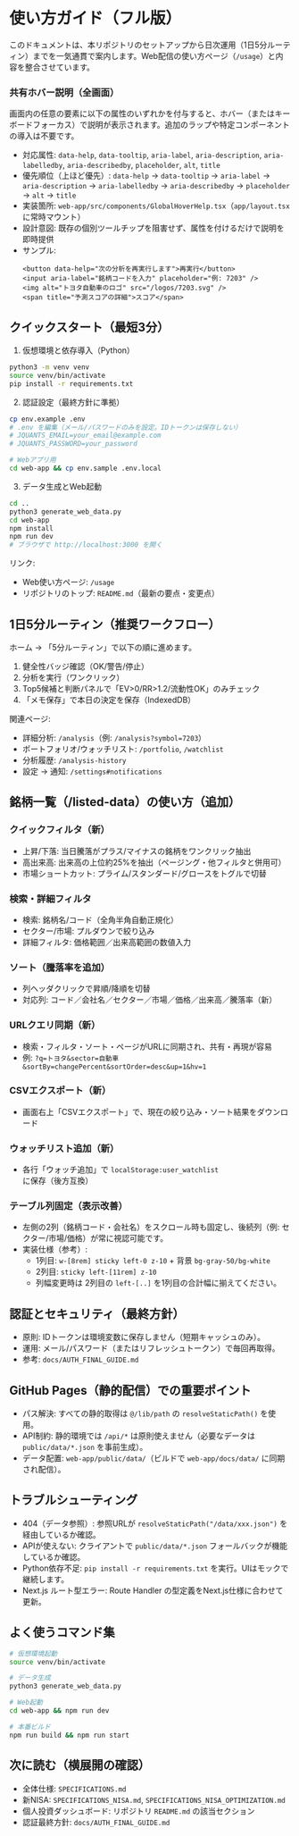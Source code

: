 # 使い方ガイド（フル版）

このドキュメントは、本リポジトリのセットアップから日次運用（1日5分ルーティン）までを一気通貫で案内します。Web配信の使い方ページ（`/usage`）と内容を整合させています。

### 共有ホバー説明（全画面）
画面内の任意の要素に以下の属性のいずれかを付与すると、ホバー（またはキーボードフォーカス）で説明が表示されます。追加のラップや特定コンポーネントの導入は不要です。

- 対応属性: `data-help`, `data-tooltip`, `aria-label`, `aria-description`, `aria-labelledby`, `aria-describedby`, `placeholder`, `alt`, `title`
- 優先順位（上ほど優先）: `data-help` → `data-tooltip` → `aria-label` → `aria-description` → `aria-labelledby` → `aria-describedby` → `placeholder` → `alt` → `title`
- 実装箇所: `web-app/src/components/GlobalHoverHelp.tsx`（`app/layout.tsx` に常時マウント）
- 設計意図: 既存の個別ツールチップを阻害せず、属性を付けるだけで説明を即時提供
- サンプル:
  ```tsx
  <button data-help="次の分析を再実行します">再実行</button>
  <input aria-label="銘柄コードを入力" placeholder="例: 7203" />
  <img alt="トヨタ自動車のロゴ" src="/logos/7203.svg" />
  <span title="予測スコアの詳細">スコア</span>
  ```

## クイックスタート（最短3分）

1) 仮想環境と依存導入（Python）
```bash
python3 -m venv venv
source venv/bin/activate
pip install -r requirements.txt
```

2) 認証設定（最終方針に準拠）
```bash
cp env.example .env
# .env を編集（メール/パスワードのみを設定。IDトークンは保存しない）
# JQUANTS_EMAIL=your_email@example.com
# JQUANTS_PASSWORD=your_password

# Webアプリ用
cd web-app && cp env.sample .env.local
```

3) データ生成とWeb起動
```bash
cd ..
python3 generate_web_data.py
cd web-app
npm install
npm run dev
# ブラウザで http://localhost:3000 を開く
```

リンク:
- Web使い方ページ: `/usage`
- リポジトリのトップ: `README.md`（最新の要点・変更点）

## 1日5分ルーティン（推奨ワークフロー）

ホーム → 「5分ルーティン」で以下の順に進めます。
1. 健全性バッジ確認（OK/警告/停止）
2. 分析を実行（ワンクリック）
3. Top5候補と判断パネルで「EV>0/RR>1.2/流動性OK」のみチェック
4. 「メモ保存」で本日の決定を保存（IndexedDB）

関連ページ:
- 詳細分析: `/analysis`（例: `/analysis?symbol=7203`）
- ポートフォリオ/ウォッチリスト: `/portfolio`, `/watchlist`
- 分析履歴: `/analysis-history`
- 設定 → 通知: `/settings#notifications`

## 銘柄一覧（/listed-data）の使い方（追加）

### クイックフィルタ（新）
- 上昇/下落: 当日騰落がプラス/マイナスの銘柄をワンクリック抽出
- 高出来高: 出来高の上位約25%を抽出（ページング・他フィルタと併用可）
- 市場ショートカット: プライム/スタンダード/グロースをトグルで切替

### 検索・詳細フィルタ
- 検索: 銘柄名/コード（全角半角自動正規化）
- セクター/市場: プルダウンで絞り込み
- 詳細フィルタ: 価格範囲／出来高範囲の数値入力

### ソート（騰落率を追加）
- 列ヘッダクリックで昇順/降順を切替
- 対応列: コード／会社名／セクター／市場／価格／出来高／騰落率（新）

### URLクエリ同期（新）
- 検索・フィルタ・ソート・ページがURLに同期され、共有・再現が容易
- 例: `?q=トヨタ&sector=自動車&sortBy=changePercent&sortOrder=desc&up=1&hv=1`

### CSVエクスポート（新）
- 画面右上「CSVエクスポート」で、現在の絞り込み・ソート結果をダウンロード

### ウォッチリスト追加（新）
- 各行「ウォッチ追加」で `localStorage:user_watchlist` に保存（後方互換）

### テーブル列固定（表示改善）
- 左側の2列（銘柄コード・会社名）をスクロール時も固定し、後続列（例: セクター/市場/価格）が常に視認可能です。
- 実装仕様（参考）:
  - 1列目: `w-[8rem] sticky left-0 z-10` + 背景 `bg-gray-50/bg-white`
  - 2列目: `sticky left-[11rem] z-10`
  - 列幅変更時は 2列目の `left-[..]` を1列目の合計幅に揃えてください。

## 認証とセキュリティ（最終方針）

- 原則: IDトークンは環境変数に保存しません（短期キャッシュのみ）。
- 運用: メール/パスワード（またはリフレッシュトークン）で毎回再取得。
- 参考: `docs/AUTH_FINAL_GUIDE.md`

## GitHub Pages（静的配信）での重要ポイント

- パス解決: すべての静的取得は `@/lib/path` の `resolveStaticPath()` を使用。
- API制約: 静的環境では `/api/*` は原則使えません（必要なデータは `public/data/*.json` を事前生成）。
- データ配置: `web-app/public/data/`（ビルドで `web-app/docs/data/` に同期され配信）。

## トラブルシューティング

- 404（データ参照）: 参照URLが `resolveStaticPath("/data/xxx.json")` を経由しているか確認。
- APIが使えない: クライアントで `public/data/*.json` フォールバックが機能しているか確認。
- Python依存不足: `pip install -r requirements.txt` を実行。UIはモックで継続します。
- Next.js ルート型エラー: Route Handler の型定義をNext.js仕様に合わせて更新。

## よく使うコマンド集

```bash
# 仮想環境起動
source venv/bin/activate

# データ生成
python3 generate_web_data.py

# Web起動
cd web-app && npm run dev

# 本番ビルド
npm run build && npm run start
```

## 次に読む（横展開の確認）

- 全体仕様: `SPECIFICATIONS.md`
- 新NISA: `SPECIFICATIONS_NISA.md`, `SPECIFICATIONS_NISA_OPTIMIZATION.md`
- 個人投資ダッシュボード: リポジトリ `README.md` の該当セクション
- 認証最終方針: `docs/AUTH_FINAL_GUIDE.md`

